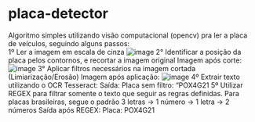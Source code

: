 # placa-detector
Algoritmo simples utilizando visão computacional (opencv) pra ler a placa de veículos, seguindo alguns passos:<br/>
1º Ler a imagem em escala de cinza
![image](https://github.com/felipemlx/placa-detector/assets/120753841/ea7dc88b-2ded-4520-ab6c-c15fea61a17d)
2° Identificar a posição da placa pelos contornos, e recortar a imagem original
Imagem após corte:
![image](https://github.com/felipemlx/placa-detector/assets/120753841/ca5671a8-f9e9-4031-9717-dceb78b0a2ab)
3° Aplicar filtros necessários na imagem cortada (Limiarização/Erosão)
Imagem após aplicação:
![image](https://github.com/felipemlx/placa-detector/assets/120753841/826c4124-9723-4dd3-ae77-417f6e6bbc7a)
4º Extrair texto utilizando o OCR Tesseract:
Saída: Placa sem filtro:  “POX4G21
5º Utilizar REGEX para filtrar somente o texto que seguir as regras definidas. Para placas brasileiras, segue o padrão 3 letras -> 1 número -> 1 letra -> 2 números
Saída após REGEX: Placa: POX4G21
